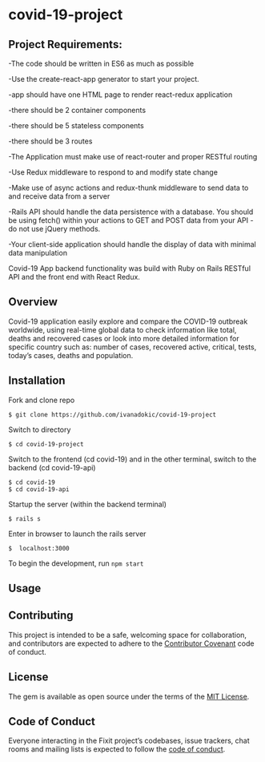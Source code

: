 # covid-19-project

## Project Requirements:

-The code should be written in ES6 as much as possible

-Use the create-react-app generator to start your project.

-app should have one HTML page to render react-redux application

-there should be 2 container components

-there should be 5 stateless components

-there should be 3 routes

-The Application must make use of react-router and proper RESTful routing

-Use Redux middleware to respond to and modify state change

-Make use of async actions and redux-thunk middleware to send data to and receive data from a server

-Rails API should handle the data persistence with a database. You should be using fetch() within your actions to GET and POST data from your API - do not use jQuery methods.

-Your client-side application should handle the display of data with minimal data manipulation

Covid-19 App backend functionality was build with Ruby on Rails RESTful API and the front end with React Redux.

## Overview

Covid-19 application easily explore and compare the COVID-19 outbreak worldwide, using real-time global data to check information like total, deaths and recovered cases or look into more detailed information for specific country such as: number of cases, recovered active, critical, tests, today’s cases, deaths and population.

## Installation

Fork and clone repo

    $ git clone https://github.com/ivanadokic/covid-19-project

Switch to directory

    $ cd covid-19-project

Switch to the frontend (cd covid-19) and in the other terminal, switch to the backend (cd covid-19-api)

    $ cd covid-19
    $ cd covid-19-api

Startup the server (within the backend terminal)

    $ rails s

Enter in browser to launch the rails server

    $  localhost:3000
  
To begin the development, run `npm start`

## Usage

## Contributing

This project is intended to be a safe, welcoming space for collaboration, and contributors are expected to adhere to the [Contributor Covenant](http://contributor-covenant.org) code of conduct.

## License

The gem is available as open source under the terms of the [MIT License](https://opensource.org/licenses/MIT).

## Code of Conduct

Everyone interacting in the Fixit project’s codebases, issue trackers, chat rooms and mailing lists is expected to follow the [code of conduct](https://github.com/<AnnaWijetunga>/book_selector/blob/master/CODE_OF_CONDUCT.md).
